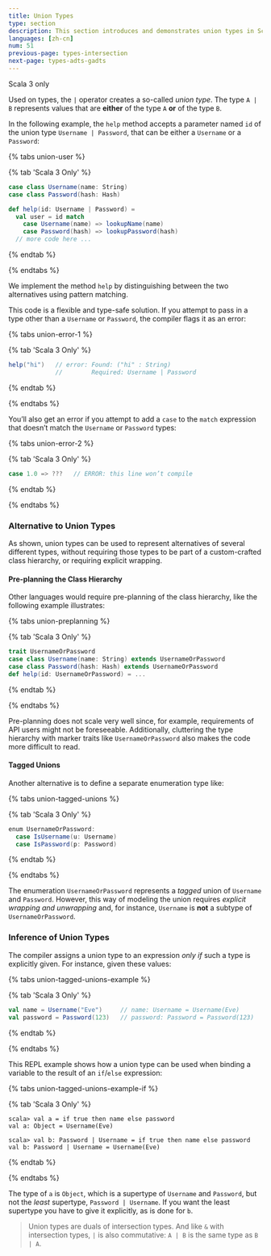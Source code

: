 ```yaml
---
title: Union Types
type: section
description: This section introduces and demonstrates union types in Scala 3.
languages: [zh-cn]
num: 51
previous-page: types-intersection
next-page: types-adts-gadts
---
```

<span class="tag tag-inline">Scala 3 only</span>

Used on types, the `|` operator creates a so-called _union type_.
The type `A | B` represents values that are **either** of the type `A` **or** of the type `B`.

In the following example, the `help` method accepts a parameter named `id` of the union type `Username | Password`, that can be either a `Username` or a `Password`:

{% tabs union-user %}

{% tab 'Scala 3 Only' %}

```scala
case class Username(name: String)
case class Password(hash: Hash)

def help(id: Username | Password) =
  val user = id match
    case Username(name) => lookupName(name)
    case Password(hash) => lookupPassword(hash)
  // more code here ...
```
{% endtab %}

{% endtabs %}

We implement the method `help` by distinguishing between the two alternatives using pattern matching.

This code is a flexible and type-safe solution.
If you attempt to pass in a type other than a `Username` or `Password`, the compiler flags it as an error:

{% tabs union-error-1 %}

{% tab 'Scala 3 Only' %}

```scala
help("hi")   // error: Found: ("hi" : String)
             //        Required: Username | Password
```

{% endtab %}

{% endtabs %}

You’ll also get an error if you attempt to add a `case` to the `match` expression that doesn’t match the `Username` or `Password` types:

{% tabs union-error-2 %}

{% tab 'Scala 3 Only' %}

```scala
case 1.0 => ???   // ERROR: this line won’t compile
```

{% endtab %}

{% endtabs %}

### Alternative to Union Types
As shown, union types can be used to represent alternatives of several different types, without requiring those types to be part of a custom-crafted class hierarchy, or requiring explicit wrapping.

#### Pre-planning the Class Hierarchy
Other languages would require pre-planning of the class hierarchy, like the following example illustrates:

{% tabs union-preplanning %}

{% tab 'Scala 3 Only' %}

```scala
trait UsernameOrPassword
case class Username(name: String) extends UsernameOrPassword
case class Password(hash: Hash) extends UsernameOrPassword
def help(id: UsernameOrPassword) = ...
```

{% endtab %}

{% endtabs %}

Pre-planning does not scale very well since, for example, requirements of API users might not be foreseeable.
Additionally, cluttering the type hierarchy with marker traits like `UsernameOrPassword` also makes the code more difficult to read.

#### Tagged Unions
Another alternative is to define a separate enumeration type like:

{% tabs union-tagged-unions %}

{% tab 'Scala 3 Only' %}

```scala
enum UsernameOrPassword:
  case IsUsername(u: Username)
  case IsPassword(p: Password)
```

{% endtab %}

{% endtabs %}

The enumeration `UsernameOrPassword` represents a _tagged_ union of `Username` and `Password`.
However, this way of modeling the union requires _explicit wrapping and unwrapping_ and, for instance, `Username` is **not** a subtype of `UsernameOrPassword`.

### Inference of Union Types
The compiler assigns a union type to an expression _only if_ such a type is explicitly given.
For instance, given these values:

{% tabs union-tagged-unions-example %}

{% tab 'Scala 3 Only' %}

```scala
val name = Username("Eve")     // name: Username = Username(Eve)
val password = Password(123)   // password: Password = Password(123)
```

{% endtab %}

{% endtabs %}

This REPL example shows how a union type can be used when binding a variable to the result of an `if`/`else` expression:

{% tabs union-tagged-unions-example-if %}

{% tab 'Scala 3 Only' %}

````
scala> val a = if true then name else password
val a: Object = Username(Eve)

scala> val b: Password | Username = if true then name else password
val b: Password | Username = Username(Eve)
````

{% endtab %}

{% endtabs %}

The type of `a` is `Object`, which is a supertype of `Username` and `Password`, but not the *least* supertype, `Password | Username`.
If you want the least supertype you have to give it explicitly, as is done for `b`.

> Union types are duals of intersection types.
> And like `&` with intersection types, `|` is also commutative: `A | B` is the same type as `B | A`.

